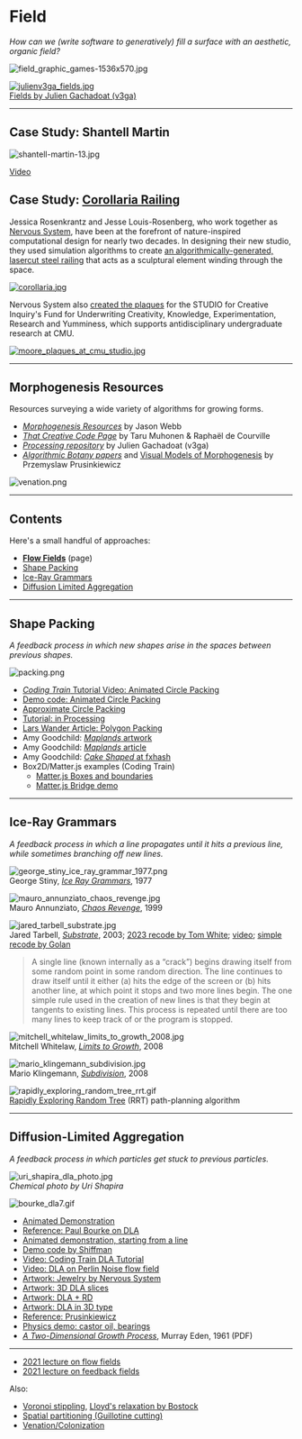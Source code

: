 # Field

*How can we (write software to generatively) fill a surface with an aesthetic, organic field?*

![field_graphic_games-1536x570.jpg](img/field_graphic_games-1536x570.jpg)


[![julienv3ga_fields.jpg](img/julienv3ga_fields.jpg)](https://www.instagram.com/julienv3ga/)<br/>[Fields by Julien Gachadoat (v3ga)](https://www.instagram.com/julienv3ga/)

---

## Case Study: Shantell Martin

![shantell-martin-13.jpg](img/shantell-martin-13.jpg)

[Video](https://youtu.be/peeXWxxfUAc)

## Case Study: [Corollaria Railing](https://n-e-r-v-o-u-s.com/blog/?p=8753)

Jessica Rosenkrantz and Jesse Louis-Rosenberg, who work together as [Nervous System](https://n-e-r-v-o-u-s.com/), have been at the forefront of nature-inspired computational design for nearly two decades. In designing their new studio, they used simulation algorithms to create [an algorithmically-generated, lasercut steel railing](https://n-e-r-v-o-u-s.com/blog/?p=8753) that acts as a sculptural element winding through the space. 

[![corollaria.jpg](img/corollaria.jpg)](https://n-e-r-v-o-u-s.com/blog/?p=8753)

Nervous System also [created the plaques](https://n-e-r-v-o-u-s.com/blog/?p=9778) for the STUDIO for Creative Inquiry's Fund for Underwriting Creativity, Knowledge, Experimentation, Research and Yumminess, which supports antidisciplinary undergraduate research at CMU. 

[![moore_plaques_at_cmu_studio.jpg](img/moore_plaques_at_cmu_studio.jpg)](https://n-e-r-v-o-u-s.com/blog/?p=9778)

--- 

## Morphogenesis Resources

Resources surveying a wide variety of algorithms for growing forms.

* [*Morphogenesis Resources*](https://github.com/jasonwebb/morphogenesis-resources) by Jason Webb
* [*That Creative Code Page*](https://thatcreativecode.page/) by Taru Muhonen & Raphaël de Courville
* [*Processing repository*](https://github.com/v3ga/Processing) by Julien Gachadoat (v3ga)
* [*Algorithmic Botany papers*](http://algorithmicbotany.org/papers/#webdocs) and [Visual Models of Morphogenesis](http://algorithmicbotany.org/vmm-deluxe/TableOfContents.html) by Przemyslaw Prusinkiewicz 

![venation.png](img/venation.png)

--- 
## Contents 

Here's a small handful of approaches:

* [**Flow Fields**](../../topics/flow_fields/README.md) (page)
* [Shape Packing](#shape-packing)
* [Ice-Ray Grammars](#ice-ray-grammars)
* [Diffusion Limited Aggregation](#diffusion-limited-aggregation)

---

## Shape Packing

*A feedback process in which new shapes arise in the spaces between previous shapes.*

![packing.png](img/packing.png)

* [*Coding Train* Tutorial Video: Animated Circle Packing](https://www.youtube.com/watch?v=QHEQuoIKgNE)
* [Demo code: Animated Circle Packing](https://codepen.io/DonKarlssonSan/pen/VwLxXYg)
* [Approximate Circle Packing](https://estebanhufstedler.com/2020/12/11/approximate-circle-packing/)
* [Tutorial: in Processing](http://www.codeplastic.com/2017/09/09/controlled-circle-packing-with-processing/)
* [Lars Wander Article: Polygon Packing](https://larswander.com/art/polygon-packing/)
* Amy Goodchild: [*Maplands* artwork](https://www.amygoodchild.com/art/maplands)
* Amy Goodchild: [*Maplands* article](https://www.amygoodchild.com/blog/maplands)
* Amy Goodchild: [*Cake Shaped* at fxhash](https://www.fxhash.xyz/generative/13069)
* Box2D/Matter.js examples (Coding Train)
  * [Matter.js Boxes and boundaries](https://editor.p5js.org/natureofcode/sketches/WSoUy03ph)
  * [Matter.js Bridge demo](https://editor.p5js.org/natureofcode/sketches/7U7yrrbNz)


---

## Ice-Ray Grammars

*A feedback process in which a line propagates until it hits a previous line, while sometimes branching off new lines.*

![george_stiny_ice_ray_grammar_1977.png](img/george_stiny_ice_ray_grammar_1977.png)<br />George Stiny, [*Ice Ray Grammars*](https://www.contrib.andrew.cmu.edu/~ramesh/teaching/course/48-747/subFrames/readings/Stiny-1977-EPB3_89-98.Ice-ray..pdf), 1977

![mauro_annunziato_chaos_revenge.jpg](img/mauro_annunziato_chaos_revenge.jpg)<br />Mauro Annunziato, [*Chaos Revenge*](https://digitalartarchive.siggraph.org/artwork/mauro-annunziato-chaos-revenge/), 1999

![jared_tarbell_substrate.jpg](img/jared_tarbell_substrate.jpg)<br />Jared Tarbell, [*Substrate*](), 2003; [2023 recode by Tom White](https://dribnet.github.io/substrate/); [video](https://vimeo.com/208903786); [simple recode by Golan](https://editor.p5js.org/golan/sketches/lbIjah3p2)

> A single line (known internally as a “crack”) begins drawing itself from some random point in some random direction. The line continues to draw itself until it either (a) hits the edge of the screen or (b) hits another line, at which point it stops and two more lines begin. The one simple rule used in the creation of new lines is that they begin at tangents to existing lines. This process is repeated until there are too many lines to keep track of or the program is stopped.

![mitchell_whitelaw_limits_to_growth_2008.jpg](img/mitchell_whitelaw_limits_to_growth_2008.jpg)<br />Mitchell Whitelaw, [*Limits to Growth*](https://mtchl.net/limits-to-growth/), 2008

![mario_klingemann_subdivision.jpg](img/mario_klingemann_subdivision_2.jpg)<br />Mario Klingemann, [*Subdivision*](https://www.flickr.com/photos/quasimondo/albums/72157606163595189/with/2490048589), 2008


![rapidly_exploring_random_tree_rrt.gif](img/rapidly_exploring_random_tree_rrt.gif)<br />[Rapidly Exploring Random Tree](https://en.wikipedia.org/wiki/Rapidly_exploring_random_tree) (RRT) path-planning algorithm

---

## Diffusion-Limited Aggregation

*A feedback process in which particles get stuck to previous particles.*

![uri_shapira_dla_photo.jpg](img/uri_shapira_dla_photo.jpg)<br />*Chemical photo by Uri Shapira*

![bourke_dla7.gif](img/bourke_dla7.gif)

* [Animated Demonstration](https://twitter.com/0xelric_eth/status/1684045756863504384)
* [Reference: Paul Bourke on DLA](https://paulbourke.net/fractals/dla/)
* [Animated demonstration, starting from a line](https://twitter.com/DonKarlssonSan/status/649693928950775808)
* [Demo code by Shiffman](https://editor.p5js.org/codingtrain/sketches/XpS9wGkbB)
* [Video: Coding Train DLA Tutorial](https://www.youtube.com/watch?v=Cl_Gjj80gPE)
* [Video: DLA on Perlin Noise flow field](https://www.youtube.com/watch?v=s3VsK8BtIw0)
* [Artwork: Jewelry by Nervous System](https://n-e-r-v-o-u-s.com/shop/generativeProduct.php?code=9)
* [Artwork: 3D DLA slices](https://twitter.com/nacho_cossio/status/1372279259578953728)
* [Artwork: DLA + RD](https://twitter.com/colinreid_me/status/1680274061253853184)
* [Artwork: DLA in 3D type](https://twitter.com/mikebrondbjerg/status/1359748990041010177)
* [Reference: Prusinkiewicz](http://algorithmicbotany.org/vmm-deluxe/Section-05.html)
* [Physics demo: castor oil, bearings](https://twitter.com/Rainmaker1973/status/1551139590890733570)
* [*A Two-Dimensional Growth Process*](img/eden_2d_growth_process_1961.pdf), Murray Eden, 1961 (PDF)

---

* [2021 lecture on flow fields](https://courses.ideate.cmu.edu/60-428/f2021/daily-notes/10-06-field-distribution/)
* [2021 lecture on feedback fields](https://courses.ideate.cmu.edu/60-428/f2021/index.html%3Fp=1542.html)

Also: 

* [Voronoi stippling](https://www.youtube.com/watch?v=Bxdt6T_1qgc), [Lloyd's relaxation by Bostock](https://observablehq.com/@mbostock/lloyds-algorithm)
* [Spatial partitioning (Guillotine cutting)](https://en.wikipedia.org/wiki/Guillotine_partition)
* [Venation/Colonization](https://medium.com/@jason.webb/space-colonization-algorithm-in-javascript-6f683b743dc5)
